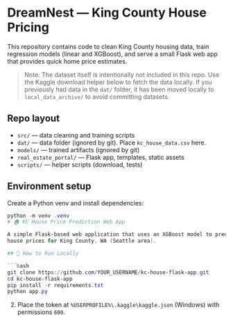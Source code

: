 # DreamNest — King County House Pricing

This repository contains code to clean King County housing data, train regression models (linear and XGBoost), and serve a small Flask web app that provides quick home price estimates.

> Note: The dataset itself is intentionally not included in this repo. Use the Kaggle download helper below to fetch the data locally. If you previously had data in the `dat/` folder, it has been moved locally to `local_data_archive/` to avoid committing datasets.

## Repo layout

- `src/` — data cleaning and training scripts
- `dat/` — data folder (ignored by git). Place `kc_house_data.csv` here.
- `models/` — trained artifacts (ignored by git)
- `real_estate_portal/` — Flask app, templates, static assets
- `scripts/` — helper scripts (download, tests)

## Environment setup

Create a Python venv and install dependencies:

```powershell
python -m venv .venv
# 🏠 KC House Price Prediction Web App

A simple Flask-based web application that uses an XGBoost model to predict
house prices for King County, WA (Seattle area).

## 🚀 How to Run Locally

```bash
git clone https://github.com/YOUR_USERNAME/kc-house-flask-app.git
cd kc-house-flask-app
pip install -r requirements.txt
python app.py
```
2. Place the token at `%USERPROFILE%\.kaggle\kaggle.json` (Windows) with permissions `600`.
